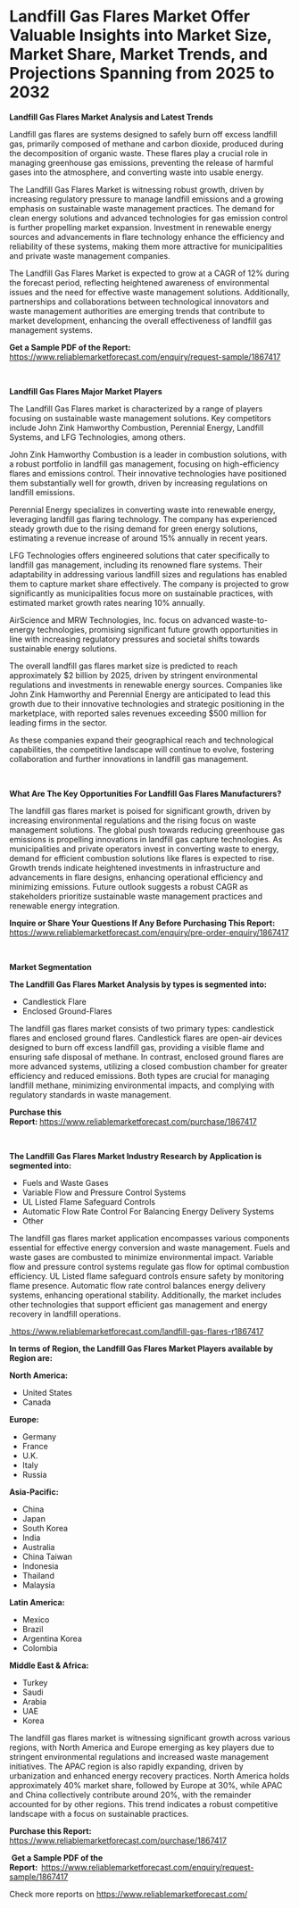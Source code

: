 <p><h1>Landfill Gas Flares Market Offer Valuable Insights into Market Size, Market Share, Market Trends, and Projections Spanning from 2025 to 2032</h1></p><p><strong>Landfill Gas Flares Market Analysis and Latest Trends</strong></p>
<p><p>Landfill gas flares are systems designed to safely burn off excess landfill gas, primarily composed of methane and carbon dioxide, produced during the decomposition of organic waste. These flares play a crucial role in managing greenhouse gas emissions, preventing the release of harmful gases into the atmosphere, and converting waste into usable energy. </p><p>The Landfill Gas Flares Market is witnessing robust growth, driven by increasing regulatory pressure to manage landfill emissions and a growing emphasis on sustainable waste management practices. The demand for clean energy solutions and advanced technologies for gas emission control is further propelling market expansion. Investment in renewable energy sources and advancements in flare technology enhance the efficiency and reliability of these systems, making them more attractive for municipalities and private waste management companies.</p><p>The Landfill Gas Flares Market is expected to grow at a CAGR of 12% during the forecast period, reflecting heightened awareness of environmental issues and the need for effective waste management solutions. Additionally, partnerships and collaborations between technological innovators and waste management authorities are emerging trends that contribute to market development, enhancing the overall effectiveness of landfill gas management systems.</p></p>
<p><strong>Get a Sample PDF of the Report:&nbsp;</strong> <a href="https://www.reliablemarketforecast.com/enquiry/request-sample/1867417?utm_campaign=3357&utm_medium=2&utm_source=Github&utm_content=ia&utm_term=10042025&utm_id=landfill-gas-flares">https://www.reliablemarketforecast.com/enquiry/request-sample/1867417</a></p>
<p>&nbsp;</p>
<p><strong>Landfill Gas Flares Major Market Players</strong></p>
<p><p>The Landfill Gas Flares market is characterized by a range of players focusing on sustainable waste management solutions. Key competitors include John Zink Hamworthy Combustion, Perennial Energy, Landfill Systems, and LFG Technologies, among others. </p><p>John Zink Hamworthy Combustion is a leader in combustion solutions, with a robust portfolio in landfill gas management, focusing on high-efficiency flares and emissions control. Their innovative technologies have positioned them substantially well for growth, driven by increasing regulations on landfill emissions.</p><p>Perennial Energy specializes in converting waste into renewable energy, leveraging landfill gas flaring technology. The company has experienced steady growth due to the rising demand for green energy solutions, estimating a revenue increase of around 15% annually in recent years.</p><p>LFG Technologies offers engineered solutions that cater specifically to landfill gas management, including its renowned flare systems. Their adaptability in addressing various landfill sizes and regulations has enabled them to capture market share effectively. The company is projected to grow significantly as municipalities focus more on sustainable practices, with estimated market growth rates nearing 10% annually.</p><p>AirScience and MRW Technologies, Inc. focus on advanced waste-to-energy technologies, promising significant future growth opportunities in line with increasing regulatory pressures and societal shifts towards sustainable energy solutions. </p><p>The overall landfill gas flares market size is predicted to reach approximately $2 billion by 2025, driven by stringent environmental regulations and investments in renewable energy sources. Companies like John Zink Hamworthy and Perennial Energy are anticipated to lead this growth due to their innovative technologies and strategic positioning in the marketplace, with reported sales revenues exceeding $500 million for leading firms in the sector. </p><p>As these companies expand their geographical reach and technological capabilities, the competitive landscape will continue to evolve, fostering collaboration and further innovations in landfill gas management.</p></p>
<p>&nbsp;</p>
<p><strong>What Are The Key Opportunities For Landfill Gas Flares Manufacturers?</strong></p>
<p><p>The landfill gas flares market is poised for significant growth, driven by increasing environmental regulations and the rising focus on waste management solutions. The global push towards reducing greenhouse gas emissions is propelling innovations in landfill gas capture technologies. As municipalities and private operators invest in converting waste to energy, demand for efficient combustion solutions like flares is expected to rise. Growth trends indicate heightened investments in infrastructure and advancements in flare designs, enhancing operational efficiency and minimizing emissions. Future outlook suggests a robust CAGR as stakeholders prioritize sustainable waste management practices and renewable energy integration.</p></p>
<p><strong>Inquire or Share Your Questions If Any Before Purchasing This Report:</strong> <a href="https://www.reliablemarketforecast.com/enquiry/pre-order-enquiry/1867417?utm_campaign=3357&utm_medium=2&utm_source=Github&utm_content=ia&utm_term=10042025&utm_id=landfill-gas-flares">https://www.reliablemarketforecast.com/enquiry/pre-order-enquiry/1867417</a></p>
<p>&nbsp;</p>
<p><strong>Market Segmentation</strong></p>
<p><strong>The Landfill Gas Flares Market Analysis by types is segmented into:</strong></p>
<p><ul><li>Candlestick Flare</li><li>Enclosed Ground-Flares</li></ul></p>
<p><p>The landfill gas flares market consists of two primary types: candlestick flares and enclosed ground flares. Candlestick flares are open-air devices designed to burn off excess landfill gas, providing a visible flame and ensuring safe disposal of methane. In contrast, enclosed ground flares are more advanced systems, utilizing a closed combustion chamber for greater efficiency and reduced emissions. Both types are crucial for managing landfill methane, minimizing environmental impacts, and complying with regulatory standards in waste management.</p></p>
<p><strong>Purchase this Report:&nbsp;</strong><a href="https://www.reliablemarketforecast.com/purchase/1867417?utm_campaign=3357&utm_medium=2&utm_source=Github&utm_content=ia&utm_term=10042025&utm_id=landfill-gas-flares">https://www.reliablemarketforecast.com/purchase/1867417</a></p>
<p>&nbsp;</p>
<p><strong>The Landfill Gas Flares Market Industry Research by Application is segmented into:</strong></p>
<p><ul><li>Fuels and Waste Gases</li><li>Variable Flow and Pressure Control Systems</li><li>UL Listed Flame Safeguard Controls</li><li>Automatic Flow Rate Control For Balancing Energy Delivery Systems</li><li>Other</li></ul></p>
<p><p>The landfill gas flares market application encompasses various components essential for effective energy conversion and waste management. Fuels and waste gases are combusted to minimize environmental impact. Variable flow and pressure control systems regulate gas flow for optimal combustion efficiency. UL Listed flame safeguard controls ensure safety by monitoring flame presence. Automatic flow rate control balances energy delivery systems, enhancing operational stability. Additionally, the market includes other technologies that support efficient gas management and energy recovery in landfill operations.</p></p>
<p><a href="https://www.reliablemarketforecast.com/landfill-gas-flares-r1867417?utm_campaign=3357&utm_medium=2&utm_source=Github&utm_content=ia&utm_term=10042025&utm_id=landfill-gas-flares">&nbsp;https://www.reliablemarketforecast.com/landfill-gas-flares-r1867417</a></p>
<p><strong>In terms of Region, the Landfill Gas Flares Market Players available by Region are:</strong></p>
<p>
    <p> <strong> North America: </strong>
        <ul>
            <li>United States</li>
            <li>Canada</li>
        </ul>
        </p> 
    <p> <strong> Europe: </strong>
        <ul>
            <li>Germany</li>
            <li>France</li>
            <li>U.K.</li>
            <li>Italy</li>
            <li>Russia</li>
        </ul>
        </p> 
    <p> <strong> Asia-Pacific: </strong>
        <ul>
            <li>China</li>
            <li>Japan</li>
            <li>South Korea</li>
            <li>India</li>
            <li>Australia</li>
            <li>China Taiwan</li>
            <li>Indonesia</li>
            <li>Thailand</li>
            <li>Malaysia</li>
        </ul>
        </p> 
    <p> <strong> Latin America: </strong>
        <ul>
            <li>Mexico</li>
            <li>Brazil</li>
            <li>Argentina Korea</li>
            <li>Colombia</li>
        </ul>
        </p> 
    <p> <strong> Middle East & Africa: </strong>
        <ul>
            <li>Turkey</li>
            <li>Saudi</li>
            <li>Arabia</li>
            <li>UAE</li>
            <li>Korea</li>
        </ul>
    </p>
    </p>
<p><p>The landfill gas flares market is witnessing significant growth across various regions, with North America and Europe emerging as key players due to stringent environmental regulations and increased waste management initiatives. The APAC region is also rapidly expanding, driven by urbanization and enhanced energy recovery practices. North America holds approximately 40% market share, followed by Europe at 30%, while APAC and China collectively contribute around 20%, with the remainder accounted for by other regions. This trend indicates a robust competitive landscape with a focus on sustainable practices.</p></p>
<p><strong>Purchase this Report: </strong><a href="https://www.reliablemarketforecast.com/purchase/1867417?utm_campaign=3357&utm_medium=2&utm_source=Github&utm_content=ia&utm_term=10042025&utm_id=landfill-gas-flares">https://www.reliablemarketforecast.com/purchase/1867417</a></p>
<p>&nbsp;<strong>Get a Sample PDF of the Report:&nbsp;&nbsp;</strong><a href="https://www.reliablemarketforecast.com/enquiry/request-sample/1867417?utm_campaign=3357&utm_medium=2&utm_source=Github&utm_content=ia&utm_term=10042025&utm_id=landfill-gas-flares">https://www.reliablemarketforecast.com/enquiry/request-sample/1867417</a></p>
<p><strong></strong></p>
<p>Check more reports on <a href="https://www.reliablemarketforecast.com/?utm_campaign=3357&utm_medium=2&utm_source=Github&utm_content=ia&utm_term=10042025&utm_id=landfill-gas-flares">https://www.reliablemarketforecast.com/</a></p>